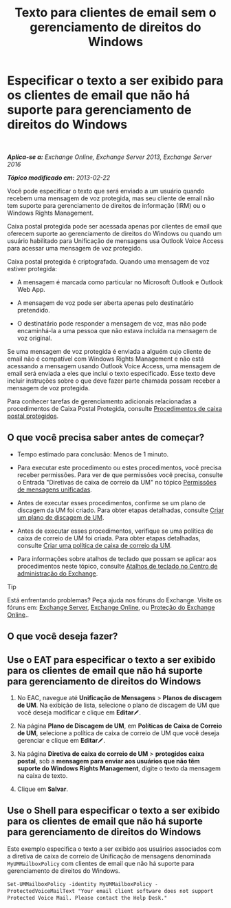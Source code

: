 ﻿---
title: 'Texto para clientes de email sem o gerenciamento de direitos do Windows'
TOCTitle: Especificar o texto a ser exibido para os clientes de email que não há suporte para gerenciamento de direitos do Windows
ms:assetid: a9b2238a-b534-469c-a0c3-2768bc3d005b
ms:mtpsurl: https://technet.microsoft.com/pt-br/library/Ee423552(v=EXCHG.150)
ms:contentKeyID: 52058481
ms.date: 05/22/2018
mtps_version: v=EXCHG.150
ms.translationtype: MT
---

# Especificar o texto a ser exibido para os clientes de email que não há suporte para gerenciamento de direitos do Windows

 

_**Aplica-se a:** Exchange Online, Exchange Server 2013, Exchange Server 2016_

_**Tópico modificado em:** 2013-02-22_

Você pode especificar o texto que será enviado a um usuário quando recebem uma mensagem de voz protegida, mas seu cliente de email não tem suporte para gerenciamento de direitos de informação (IRM) ou o Windows Rights Management.

Caixa postal protegida pode ser acessada apenas por clientes de email que oferecem suporte ao gerenciamento de direitos do Windows ou quando um usuário habilitado para Unificação de mensagens usa Outlook Voice Access para acessar uma mensagem de voz protegido.

Caixa postal protegida é criptografada. Quando uma mensagem de voz estiver protegida:

  - A mensagem é marcada como particular no Microsoft Outlook e Outlook Web App.

  - A mensagem de voz pode ser aberta apenas pelo destinatário pretendido.

  - O destinatário pode responder a mensagem de voz, mas não pode encaminhá-la a uma pessoa que não estava incluída na mensagem de voz original.

Se uma mensagem de voz protegida é enviada a alguém cujo cliente de email não é compatível com Windows Rights Management e não está acessando a mensagem usando Outlook Voice Access, uma mensagem de email será enviada a eles que inclui o texto especificado. Esse texto deve incluir instruções sobre o que deve fazer parte chamada possam receber a mensagem de voz protegida.

Para conhecer tarefas de gerenciamento adicionais relacionadas a procedimentos de Caixa Postal Protegida, consulte [Procedimentos de caixa postal protegidos](protected-voice-mail-procedures-exchange-2013-help.md).

## O que você precisa saber antes de começar?

  - Tempo estimado para conclusão: Menos de 1 minuto.

  - Para executar este procedimento ou estes procedimentos, você precisa receber permissões. Para ver de que permissões você precisa, consulte o Entrada "Diretivas de caixa de correio da UM" no tópico [Permissões de mensagens unificadas](unified-messaging-permissions-exchange-2013-help.md).

  - Antes de executar esses procedimentos, confirme se um plano de discagem da UM foi criado. Para obter etapas detalhadas, consulte [Criar um plano de discagem de UM](create-a-um-dial-plan-exchange-2013-help.md).

  - Antes de executar esses procedimentos, verifique se uma política de caixa de correio de UM foi criada. Para obter etapas detalhadas, consulte [Criar uma política de caixa de correio da UM](create-a-um-mailbox-policy-exchange-2013-help.md).

  - Para informações sobre atalhos de teclado que possam se aplicar aos procedimentos neste tópico, consulte [Atalhos de teclado no Centro de administração do Exchange](keyboard-shortcuts-in-the-exchange-admin-center-exchange-online-protection-help.md).


> [!TIP]
> Está enfrentando problemas? Peça ajuda nos fóruns do Exchange. Visite os fóruns em: <A href="https://go.microsoft.com/fwlink/p/?linkid=60612">Exchange Server</A>, <A href="https://go.microsoft.com/fwlink/p/?linkid=267542">Exchange Online</A>, ou <A href="https://go.microsoft.com/fwlink/p/?linkid=285351">Proteção do Exchange Online</A>..



## O que você deseja fazer?

## Use o EAT para especificar o texto a ser exibido para os clientes de email que não há suporte para gerenciamento de direitos do Windows

1.  No EAC, navegue até **Unificação de Mensagens** \> **Planos de discagem de UM**. Na exibição de lista, selecione o plano de discagem de UM que você deseja modificar e clique em **Editar**![Ícone de edição](images/JJ218640.6f53ccb2-1f13-4c02-bea0-30690e6ea71d(EXCHG.150).gif "Ícone de edição").

2.  Na página **Plano de Discagem de UM**, em **Políticas de Caixa de Correio de UM**, selecione a política de caixa de correio de UM que você deseja gerenciar e clique em **Editar**![Ícone de edição](images/JJ218640.6f53ccb2-1f13-4c02-bea0-30690e6ea71d(EXCHG.150).gif "Ícone de edição").

3.  Na página **Diretiva de caixa de correio de UM** \> **protegidos caixa postal**, sob a **mensagem para enviar aos usuários que não têm suporte do Windows Rights Management**, digite o texto da mensagem na caixa de texto.

4.  Clique em **Salvar**.

## Use o Shell para especificar o texto a ser exibido para os clientes de email que não há suporte para gerenciamento de direitos do Windows

Este exemplo especifica o texto a ser exibido aos usuários associados com a diretiva de caixa de correio de Unificação de mensagens denominada `MyUMMailboxPolicy` com clientes de email que não há suporte para gerenciamento de direitos do Windows.

    Set-UMMailboxPolicy -identity MyUMMailboxPolicy -ProtectedVoiceMailText "Your email client software does not support Protected Voice Mail. Please contact the Help Desk."

